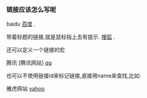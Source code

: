 ### 链接应该怎么写呢

baidu [百度](http://www.baidu.com) .

带着标题的链接,就是鼠标指上去有提示.
[搜狐](http://www.sohu.com "sohu") .

还可以定义一个链接的宏

[qq]:http://www.qq.com "腾讯"

腾讯 [腾讯网站] [qq]


也可以不使用链接id来标记链接,直接用name来查找,比如:

[yahoo]: http://www.yahoo.com.cn "yahoooooo"

雅虎网站 [yahoo][]


